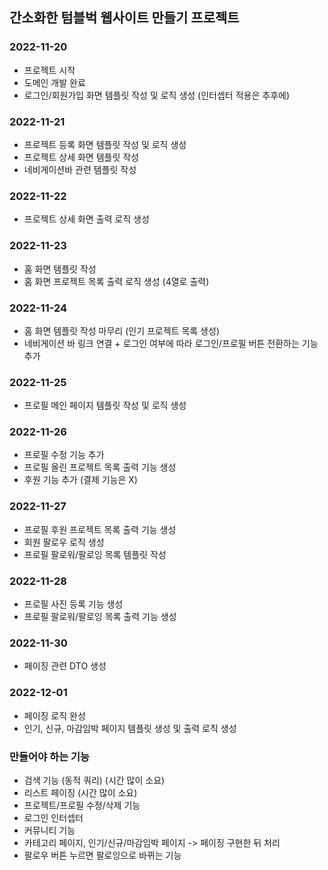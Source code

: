 ## 간소화한 텀블벅 웹사이트 만들기 프로젝트

### 2022-11-20
* 프로젝트 시작
* 도메인 개발 완료
* 로그인/회원가입 화면 템플릿 작성 및 로직 생성 (인터셉터 적용은 추후에)

### 2022-11-21
* 프로젝트 등록 화면 템플릿 작성 및 로직 생성
* 프로젝트 상세 화면 템플릿 작성
* 네비게이션바 관련 템플릿 작성

### 2022-11-22
* 프로젝트 상세 화면 출력 로직 생성

### 2022-11-23
* 홈 화면 템플릿 작성
* 홈 화면 프로젝트 목록 출력 로직 생성 (4열로 출력)

### 2022-11-24
* 홈 화면 템플릿 작성 마무리 (인기 프로젝트 목록 생성)
* 네비게이션 바 링크 연결 + 로그인 여부에 따라 로그인/프로필 버튼 전환하는 기능 추가

### 2022-11-25
* 프로필 메인 페이지 템플릿 작성 및 로직 생성

### 2022-11-26
* 프로필 수정 기능 추가
* 프로필 올린 프로젝트 목록 출력 기능 생성
* 후원 기능 추가 (결제 기능은 X)

### 2022-11-27
* 프로필 후원 프로젝트 목록 출력 기능 생성
* 회원 팔로우 로직 생성
* 프로필 팔로워/팔로잉 목록 템플릿 작성

### 2022-11-28
* 프로필 사진 등록 기능 생성
* 프로필 팔로워/팔로잉 목록 출력 기능 생성

### 2022-11-30
* 페이징 관련 DTO 생성

### 2022-12-01
* 페이징 로직 완성
* 인기, 신규, 마감임박 페이지 템플릿 생성 및 출력 로직 생성

### 만들어야 하는 기능
* 검색 기능 (동적 쿼리) (시간 많이 소요)
* 리스트 페이징 (시간 많이 소요)
* 프로젝트/프로필 수정/삭제 기능
* 로그인 인터셉터
* 커뮤니티 기능
* 카테고리 페이지, 인기/신규/마감임박 페이지 -> 페이징 구현한 뒤 처리
* 팔로우 버튼 누르면 팔로잉으로 바뀌는 기능